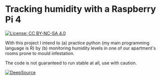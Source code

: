 # Tracking humidity with a Raspberry Pi 4
[![License: CC BY-NC-SA 4.0](https://img.shields.io/badge/License-CC%20BY--NC--SA%204.0-lightgrey.svg)](https://creativecommons.org/licenses/by-nc-sa/4.0/)

With this project I intend to (a) practice python (my main programming language is R) by (b) monitoring humidity levels
in one of our apartment's rooms prone to mould infestation.

The code is not guaranteed to run stable at all, use with caution.


[![DeepSource](https://static.deepsource.io/deepsource-badge-light-mini.svg)](https://deepsource.io/gh/bklebel/humidity_tracking/?ref=repository-badge)
